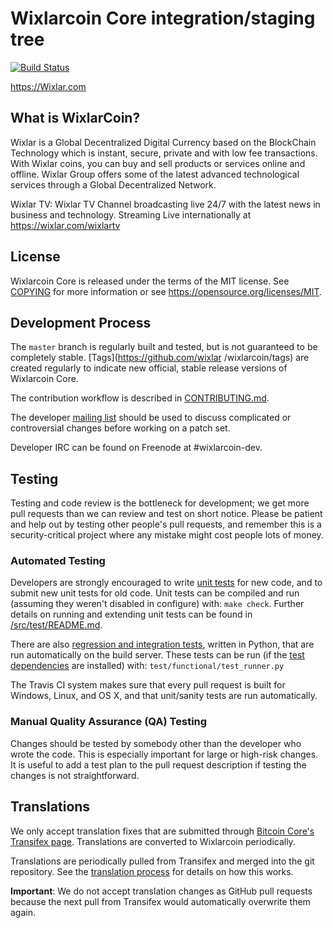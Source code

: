 Wixlarcoin Core integration/staging tree
=====================================

[![Build Status](https://api.travis-ci.org/wixlar/WixlarCoin.svg?branch=master)](https://travis-ci.org/wixlar/WixlarCoin)

https://Wixlar.com

What is WixlarCoin?
----------------

Wixlar is a Global Decentralized Digital Currency based on the BlockChain Technology which is instant, secure, private and with low fee transactions. With Wixlar coins, you can buy and sell products or services online and offline. Wixlar Group offers some of the latest advanced technological services through a Global Decentralized Network.

Wixlar TV: Wixlar TV Channel broadcasting live 24/7 with the latest news in business and technology. Streaming Live internationally at https://wixlar.com/wixlartv

License
-------

Wixlarcoin Core is released under the terms of the MIT license. See [COPYING](COPYING) for more
information or see https://opensource.org/licenses/MIT.

Development Process
-------------------

The `master` branch is regularly built and tested, but is not guaranteed to be
completely stable. [Tags](https://github.com/wixlar /wixlarcoin/tags) are created
regularly to indicate new official, stable release versions of Wixlarcoin Core.

The contribution workflow is described in [CONTRIBUTING.md](CONTRIBUTING.md).

The developer [mailing list](https://groups.google.com/forum/#!forum/wixlarcoin-dev)
should be used to discuss complicated or controversial changes before working
on a patch set.

Developer IRC can be found on Freenode at #wixlarcoin-dev.

Testing
-------

Testing and code review is the bottleneck for development; we get more pull
requests than we can review and test on short notice. Please be patient and help out by testing
other people's pull requests, and remember this is a security-critical project where any mistake might cost people
lots of money.

### Automated Testing

Developers are strongly encouraged to write [unit tests](src/test/README.md) for new code, and to
submit new unit tests for old code. Unit tests can be compiled and run
(assuming they weren't disabled in configure) with: `make check`. Further details on running
and extending unit tests can be found in [/src/test/README.md](/src/test/README.md).

There are also [regression and integration tests](/test), written
in Python, that are run automatically on the build server.
These tests can be run (if the [test dependencies](/test) are installed) with: `test/functional/test_runner.py`

The Travis CI system makes sure that every pull request is built for Windows, Linux, and OS X, and that unit/sanity tests are run automatically.

### Manual Quality Assurance (QA) Testing

Changes should be tested by somebody other than the developer who wrote the
code. This is especially important for large or high-risk changes. It is useful
to add a test plan to the pull request description if testing the changes is
not straightforward.

Translations
------------

We only accept translation fixes that are submitted through [Bitcoin Core's Transifex page](https://www.transifex.com/projects/p/bitcoin/).
Translations are converted to Wixlarcoin periodically.

Translations are periodically pulled from Transifex and merged into the git repository. See the
[translation process](doc/translation_process.md) for details on how this works.

**Important**: We do not accept translation changes as GitHub pull requests because the next
pull from Transifex would automatically overwrite them again.
